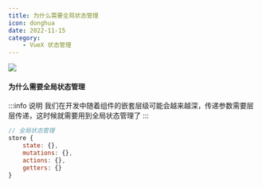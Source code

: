 ```yaml
---
title: 为什么需要全局状态管理
icon: donghua
date: 2022-11-15
category:
    - VueX 状态管理
---
```


![](https://image.zswei.xyz/img/202211271445584.png)


#### 为什么需要全局状态管理
:::info 说明
我们在开发中随着组件的嵌套层级可能会越来越深，传递参数需要层层传递，这时候就需要用到全局状态管理了
:::

```js
// 全局状态管理
store {
    state: {},
    mutations: {},
    actions: {},
    getters: {}
}
```
